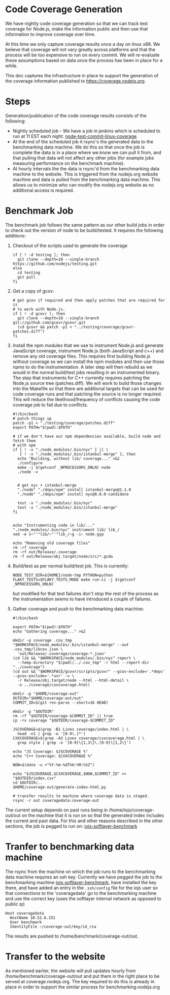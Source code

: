# Code Coverage Generation

We have nightly code coverage generation so that we can track test coverage
for Node.js, make the information public and then use that information
to improve coverage over time.

At this time we only capture coverage results once a day on linux x86. We
believe that coverage will not vary greatly across platforms and that the
process will be too expensive to run on every commit.  We will re-evaluate
these assumptions based on data once the process has been in place for
a while.

This doc captures the infrastructure in place to support the generation
of the coverage information published to https://coverage.nodejs.org.

# Steps

Generation/publication of the code coverage results consists of the following:

* Nightly scheduled job - We have a job in jenkins which is scheduled to run at
  11 EST each night.
  [node-test-commit-linux-coverage](https://ci.nodejs.org/view/All/job/node-test-commit-linux-coverage/).
* At the end of the scheduled job it rsync's the generated data to the
  benchmarking data machine.  We do this so that once the job is complete
  the data is in a place where we know we can pull it from, and that pulling
  that data will not affect any other jobs (for example jobs measuring
  performance on the benchmark machine).
* At hourly intervals the the data is rsync'd from the benchmarking
  data machine to the website.  This is triggered from the nodejs.org website
  machine and data is pulled from the benchmarking data machine. This allows
  us to minimize who can modify the nodejs.org website as no additional
  access is required.

# Benchmark Job

The benchmark job follows the same pattern as our other build jobs in order
to check out the version of node to be build/tested. It requires the following
additions:


1. Checkout of the scripts used to generate the coverage

   ```
   if [ ! -d testing ]; then
     git clone --depth=10 --single-branch https://github.com/nodejs/testing.git
   else
     cd testing
     git pull
   fi
   ```

2. Get a copy of gcov:

   ```
   # get gcov if required and then apply patches that are required for it
   # to work with Node.js.
   if [ ! -d gcovr ]; then
     git clone --depth=10 --single-branch git://github.com/gcovr/gcovr.git
     (cd gcovr && patch -p1 < "../testing/coverage/gcovr-patches.diff")
   fi
   ```

3. Install the npm modules that we use to instrument Node.js and
   generate JavaScript coverage, instrument Node.js
   (both JavaScript and c++) and remove any
   old coverage files. This requires first building Node.js without
   coverage so we can install the npm modules and then use those npms to do
   the instrumentation. A later step will then rebuild as we would in the
   normal build/test jobs resulting in an instrumented binary.  The step
   that instruments for C++ currently requires patching the Node.js source
   tree (patches.diff).  We will work to build those changes into the Makefile
   so that there are additional targets that can be used for code coverage
   runs and that patching the source is no longer required.  This will
   reduce the likelihood/frequency of conflicts causing the code
   coverage job to fail due to conflicts.

   ```
   #!/bin/bash
   # patch things up
   patch -p1 < "./testing/coverage/patches.diff"
   export PATH="$(pwd):$PATH"

   # if we don't have our npm dependencies available, build node and fetch them
   # with npm
   if [ ! -x "./node_modules/.bin/nyc" ] || \
      [ ! -x "./node_modules/.bin/istanbul-merge" ]; then
     echo "Building, without lib/ coverage..." >&2
     ./configure
     make -j $(getconf _NPROCESSORS_ONLN) node
     ./node -v


     # get nyc + istanbul-merge
     "./node" "./deps/npm" install istanbul-merge@1.1.0
     "./node" "./deps/npm" install nyc@8.0.0-candidate

     test -x "./node_modules/.bin/nyc"
     test -x "./node_modules/.bin/istanbul-merge"
   fi


   echo "Instrumenting code in lib/..."
   "./node_modules/.bin/nyc" instrument lib/ lib_/
   sed -e s~"'"lib/~"'"lib_/~g -i~ node.gyp

   echo "Removing old coverage files"
   rm -rf coverage
   rm -rf out/Release/.coverage
   rm -f out/Release/obj.target/node/src/*.gcda
   ```

4. Build/test as per normal build/test job.  This is currently:

   ```
   NODE_TEST_DIR=${HOME}/node-tmp PYTHON=python FLAKY_TESTS=$FLAKY_TESTS_MODE make run-ci -j $(getconf _NPROCESSORS_ONLN)
   ```

   but modified for that test failures don't stop the rest of the process as the
   instrumentation seems to have introduced a couple of failures.

5. Gather coverage and push to the benchmarking data machine:

   ```
   #!/bin/bash

   export PATH="$(pwd):$PATH"
   echo "Gathering coverage..." >&2

   mkdir -p coverage .cov_tmp
   "$WORKSPACE/node_modules/.bin/istanbul-merge" --out .cov_tmp/libcov.json \
     'out/Release/.coverage/coverage-*.json'
   (cd lib && "$WORKSPACE/node_modules/.bin/nyc" report \
     --temp-directory "$(pwd)/../.cov_tmp" -r html --report-dir "../coverage")
   (cd out && "$WORKSPACE/gcovr/scripts/gcovr" --gcov-exclude='.*deps' --gcov-exclude='.*usr' -v \
     -r Release/obj.target/node --html --html-detail \
     -o ../coverage/cxxcoverage.html)

   mkdir -p "$HOME/coverage-out"
   OUTDIR="$HOME/coverage-out/out"
   COMMIT_ID=$(git rev-parse --short=16 HEAD)

   mkdir -p "$OUTDIR"
   rm -rf "$OUTDIR/coverage-$COMMIT_ID" || true
   cp -rv coverage "$OUTDIR/coverage-$COMMIT_ID"

   JSCOVERAGE=$(grep -B1 Lines coverage/index.html | \
     head -n1 | grep -o '[0-9\.]*')
   CXXCOVERAGE=$(grep -A3 Lines coverage/cxxcoverage.html | \
     grep style | grep -o '[0-9]\{1,3\}\.[0-9]\{1,2\}')

   echo "JS Coverage: $JSCOVERAGE %"
   echo "C++ Coverage: $CXXCOVERAGE %"

   NOW=$(date -u +"%Y-%m-%dT%H:%M:%SZ")

   echo "$JSCOVERAGE,$CXXCOVERAGE,$NOW,$COMMIT_ID" >> "$OUTDIR/index.csv"
   cd $OUTDIR/..
   $HOME/coverage-out/generate-index-html.py

   # transfer results to machine where coverage data is staged.
   rsync -r out coveragedata:coverage-out
   ```

The current setup depends on past runs being in /home/iojs/coverage-out/out
on the machine that it is run on so that the generated index
includes the current and past data. For this and other reasons described
in the other sections, the job is pegged to run on:
[iojs-softlayer-benchmark](https://ci.nodejs.org/computer/iojs-softlayer-benchmark/)


# Tranfer to benchmarking data machine
The rsync from the machine on which the job runs to the benchmarking
data machine requires an ssh key.  Currently we have pegged the job to the
benchmarking machine
[iojs-softlayer-benchmark](https://ci.nodejs.org/computer/iojs-softlayer-benchmark/),
have installed the key there, and have added an entry in
the ```.ssh/config``` file for the iojs user so that connections to the
'coveragedata' go to the benchmarking machine and use the correct key
(uses the softlayer internal network as opposed to public ip)

```
Host coveragedata
  HostName 10.52.6.151
  User benchmark
  IdentityFile ~/coverage-out/key/id_rsa
```

The results are pushed to /home/benchmark/coverage-out/out.

# Transfer to the website
As mentioned earlier, the website will pull updates hourly from
/home/benchmark/coverage-out/out and put
them in the right place to be served at coverage.nodejs.org.  The key
required to do this is already in place in order to support the similar process
for benchmarking.nodejs.org
